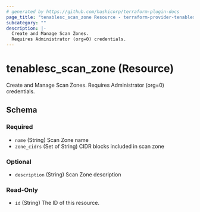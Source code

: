```yaml
---
# generated by https://github.com/hashicorp/terraform-plugin-docs
page_title: "tenablesc_scan_zone Resource - terraform-provider-tenablesc"
subcategory: ""
description: |-
  Create and Manage Scan Zones.
  Requires Administrator (org=0) credentials.
---
```


# tenablesc_scan_zone (Resource)

Create and Manage Scan Zones.
Requires Administrator (org=0) credentials.



<!-- schema generated by tfplugindocs -->
## Schema

### Required

- `name` (String) Scan Zone name
- `zone_cidrs` (Set of String) CIDR blocks included in scan zone

### Optional

- `description` (String) Scan Zone description

### Read-Only

- `id` (String) The ID of this resource.



